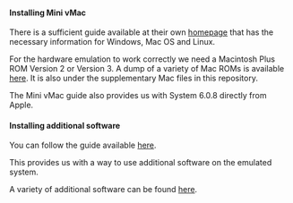 #### Installing Mini vMac
There is a sufficient guide available at their own [homepage](https://www.gryphel.com/c/minivmac/start.html) that has the necessary information for Windows, Mac OS and Linux.

For the hardware emulation to work correctly we need a Macintosh Plus ROM Version 2 or Version 3. A dump of a variety of Mac ROMs is available [here](https://macintoshgarden.org/apps/macintosh-rom-archive). It is also under the supplementary Mac files in this repository.

The Mini vMac guide also provides us with System 6.0.8 directly from Apple.

#### Installing additional software

You can follow the guide available [here](https://www.gryphel.com/c/minivmac/recipes/sys6util/index.html). 

This provides us with a way to use additional software on the emulated system.

A variety of additional software can be found [here](https://www.gryphel.com/c/sw/).

